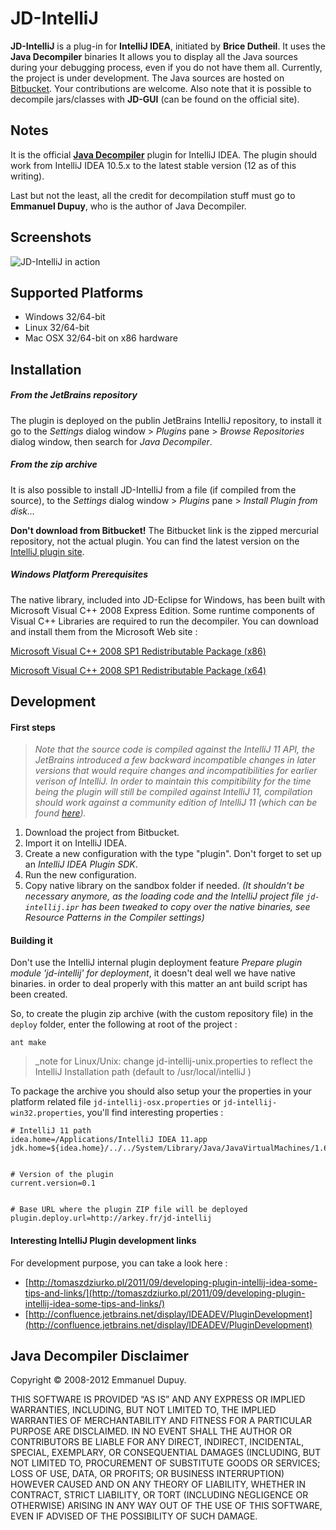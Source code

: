 # JD-IntelliJ #

**JD-IntelliJ** is a plug-in for **IntelliJ IDEA**, initiated by **Brice Dutheil**. It uses the **Java Decompiler** binaries It allows you to display all the Java sources during your debugging process, even if you do not have them all. Currently, the project is under development. The Java sources are hosted on [Bitbucket](java.decompiler.free.fr/?q=jdintellij). Your contributions are welcome.
Also note that it is possible to decompile jars/classes with **JD-GUI** (can be found on the official site).

## Notes ##

It is the official [**Java Decompiler**](http://jd.benow.ca/) plugin for IntelliJ IDEA. The plugin should work from IntelliJ IDEA 10.5.x to the latest stable version (12 as of this writing).

Last but not the least, all the credit for decompilation stuff must go to **Emmanuel Dupuy**, who is the author of Java Decompiler.



## Screenshots ##

![JD-IntelliJ in action](http://jd.benow.ca/img/screenshot16.png)

## Supported Platforms ##

- Windows 32/64-bit
- Linux 32/64-bit
- Mac OSX 32/64-bit on x86 hardware

## Installation ##

##### From the JetBrains repository #####

The plugin is deployed on the publin JetBrains IntelliJ repository, to install it go to the _Settings_ dialog window > _Plugins_ pane > _Browse Repositories_ dialog window, then search for _Java Decompiler_.

##### From the zip archive #####

It is also possible to install JD-IntelliJ from a file (if compiled from the source), to the _Settings_ dialog window > _Plugins_ pane > _Install Plugin from disk..._

**Don't download from Bitbucket!** The Bitbucket link is the zipped mercurial repository, not the actual plugin. You can find the latest version on the [IntelliJ plugin site](http://plugins.jetbrains.com/plugin/7100).


##### Windows Platform Prerequisites #####

The native library, included into JD-Eclipse for Windows, has been built with Microsoft Visual C++ 2008 Express Edition.
Some runtime components of Visual C++ Libraries are required to run the decompiler. You can download and install them
from the Microsoft Web site :

[Microsoft Visual C++ 2008 SP1 Redistributable Package (x86)](http://www.microsoft.com/downloads/details.aspx?familyid=A5C84275-3B97-4AB7-A40D-3802B2AF5FC2&displaylang=en)

[Microsoft Visual C++ 2008 SP1 Redistributable Package (x64)](http://www.microsoft.com/downloads/details.aspx?familyid=BA9257CA-337F-4B40-8C14-157CFDFFEE4E&displaylang=en)

## Development ##

#### First steps ####

> _Note that the source code is compiled against the IntelliJ 11 API, the JetBrains introduced a few backward incompatible changes in later
versions that would require changes and incompatibilities for earlier verison of IntelliJ. In order to maintain this compitibility for
the time being the plugin will still be compiled against IntelliJ 11, compilation should work against a community edition of IntelliJ 11
(which can be found [here](http://devnet.jetbrains.com/docs/DOC-1228))._


1. Download the project from Bitbucket.
2. Import it on IntelliJ IDEA.
3. Create a new configuration with the type "plugin". Don't forget to set up an _IntelliJ IDEA Plugin SDK_.
4. Run the new configuration.
5. Copy native library on the sandbox folder if needed. _(It shouldn't be necessary anymore, as the loading code and
   the IntelliJ project file `jd-intellij.ipr` has been tweaked to copy over the native binaries, see Resource
   Patterns in the Compiler settings)_

#### Building it ####

Don't use the IntelliJ internal plugin deployment feature _Prepare plugin module 'jd-intellij' for deployment_, it
doesn't deal well we have native binaries. in order to deal properly with this matter an ant build script has
been created.

So, to create the plugin zip archive (with the custom repository file) in the `deploy` folder, enter the following at
root of the project :

    ant make

> _note for Linux/Unix: change jd-intellij-unix.properties to reflect the IntelliJ Installation path (default to /usr/local/intelliJ ) 



To package the archive you should also setup your the properties in your platform related file
`jd-intellij-osx.properties` or `jd-intellij-win32.properties`, you'll find interesting properties :


    # IntelliJ 11 path
    idea.home=/Applications/IntelliJ IDEA 11.app
    jdk.home=${idea.home}/../../System/Library/Java/JavaVirtualMachines/1.6.0.jdk


    # Version of the plugin
    current.version=0.1


    # Base URL where the plugin ZIP file will be deployed
    plugin.deploy.url=http://arkey.fr/jd-intellij

#### Interesting IntelliJ Plugin development links ####

For development purpose, you can take a look here :

- [http://tomaszdziurko.pl/2011/09/developing-plugin-intellij-idea-some-tips-and-links/](http://tomaszdziurko.pl/2011/09/developing-plugin-intellij-idea-some-tips-and-links/)
- [http://confluence.jetbrains.net/display/IDEADEV/PluginDevelopment](http://confluence.jetbrains.net/display/IDEADEV/PluginDevelopment)


## Java Decompiler Disclaimer ##

Copyright © 2008-2012 Emmanuel Dupuy.

THIS SOFTWARE IS PROVIDED “AS IS” AND ANY EXPRESS OR IMPLIED WARRANTIES, INCLUDING, BUT NOT LIMITED TO, THE IMPLIED
WARRANTIES OF MERCHANTABILITY AND FITNESS FOR A PARTICULAR PURPOSE ARE DISCLAIMED. IN NO EVENT SHALL THE AUTHOR OR
CONTRIBUTORS BE LIABLE FOR ANY DIRECT, INDIRECT, INCIDENTAL, SPECIAL, EXEMPLARY, OR CONSEQUENTIAL DAMAGES (INCLUDING,
BUT NOT LIMITED TO, PROCUREMENT OF SUBSTITUTE GOODS OR SERVICES; LOSS OF USE, DATA, OR PROFITS; OR BUSINESS
INTERRUPTION) HOWEVER CAUSED AND ON ANY THEORY OF LIABILITY, WHETHER IN CONTRACT, STRICT LIABILITY, OR TORT (INCLUDING
NEGLIGENCE OR OTHERWISE) ARISING IN ANY WAY OUT OF THE USE OF THIS SOFTWARE, EVEN IF ADVISED OF THE POSSIBILITY OF
SUCH DAMAGE.